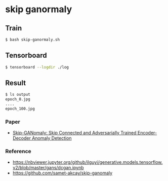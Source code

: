 # skip ganormaly

## Train
```bash
$ bash skip-ganormaly.sh
```

## Tensorboard
```bash
$ tensorboard --logdir ./log
```

## Result
```bash
$ ls output
epoch_0.jpg
....
epoch_100.jpg

```

### Paper
- [Skip-GANomaly: Skip Connected and Adversarially Trained Encoder-Decoder Anomaly Detection](https://arxiv.org/abs/1901.08954)

### Reference
 - https://nbviewer.jupyter.org/github/ilguyi/generative.models.tensorflow.v2/blob/master/gans/dcgan.ipynb
 - https://github.com/samet-akcay/skip-ganomaly
